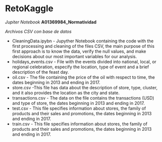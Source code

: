 # RetoKaggle
 
 *Jupiter Notebook*
 **A01369984_Normatividad**
 
*Archivos CSV con base de datos*
* CleaningData.ipybn - Jupyther Notebook containing the code with the first processing and cleaning of the files CSV, the main purpose of this first approach is to know the data, verify the null values, and make decisions about our most important variables for our analysis.
* holidays_events.csv - File with the events divided into national, local, or regional celebration, especify the location, type of event and a brief description of the feast day.
* oil.csv - The file containing the price of the oil with respect to time, the dates beginning in 2013 and ending in 2017.
* store.csv -This file has data about the description of store, type, cluster, and it also provides the location as the city and state.
* transactions.csv - The data on the file contains the transactions (USD) and type of store, the dates beginning in 2013 and ending in 2017.
* test.csv - This file specifies information about stores, the family of products and their sales and promotions, the dates beginning in 2013 and ending in 2017.
* train.csv - This file specifies information about stores, the family of products and their sales and promotions, the dates beginning in 2013 and ending in 2017.
